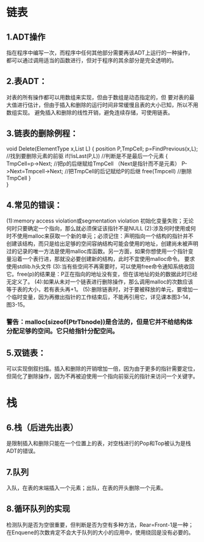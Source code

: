 



# 链表

## 1.ADT操作

指在程序中编写一次，而程序中任何其他部分需要再该ADT上运行的一种操作，都可以通过调用适当的函数进行，但对于程序的其余部分是完全透明的。



## 2.表ADT：

对表的所有操作都可以用数组来实现，但由于数组是动态指定的，但
要对表的最大值进行估计，但由于插入和删除的运行时间非常缓慢且表的大小已知，所以不用数组实现。
避免插入和删除的线性开销，避免连续存储，可使用链表。



## 3.链表的删除例程：

void Delete(ElementType x,List L)
{
  position P,TmpCell;
  p=FindPrevious(x,L);  //找到要删除元素的前驱
  if(!isLast(P,L))    //判断是不是最后一个元素
  {
   TmpCell=p->Next;    //把p的后继赋给TmpCell       （Next是指针而不是元素）
   P->Next=Tmpcell->Next;  //把TmpCell的后记赋给P的后继
   free(Tmpcell)   //删除TmpCell
  }       
}
    

## 4.常见的错误：

  (1):memory access violation或segmentation violation
      初始化变量失败；无论何时只要确定一个指向，那么就必须保证该指针不是NULL
  (2):涉及何时使用或何时不使用malloc来获取一个新的单元；必须记住：声明指向一个结构的指针并不创建该结构，而只是给出足够的空间容纳结构可能会使用的地址，创建尚未被声明过的记录的唯一方法是使用malloc库函数。另一方面，如果你想使用一个指针变量沿着一个表行进，那就没必要创建新的结构，此时不宜使用malloc命令。
      要求使用stdlib.h头文件
  (3):当有些空间不再需要时，可以使用free命令通知系统收回它。free(p)的结果是：P正在指向的地址没有变，但在该地址的处的数据此时已经无定义了。
  (4):如果从未对一个链表进行删除操作，那么调用malloc的次数应该等于表的大小，若有表头再+1。
  (5):删除链表时，对于要被释放的单元，要增加一个临时变量，因为再撤出指针的工作结束后，不能再引用它，详见课本图3-14，图3-15。

### 警告：malloc(sizeof(PtrTbnode))是合法的，但是它并不给结构体分配足够的空间。它只给指针分配空间。

## 5.双链表：

可以实现倒叙扫描。插入和删除的开销增加一倍，因为由于更多的指针需要定位，但简化了删除操作，因为不再被迫使用一个指向前驱元的指针来访问一个关键字。





# 栈

## 6.栈（后进先出表）

是限制插入和删除只能在一个位置上的表，对空栈进行的Pop和Top被认为是栈ADT的错误。



## 7.队列

入队，在表的末端插入一个元素；出队，在表的开头删除一个元素。



## 8.循环队列的实现

检测队列是否为空很重要，但判断是否为空有多种方法，Rear=Front-1是一种；在Enquene的次数肯定不会大于队列的大小的应用中，使用绕回是没有必要的。